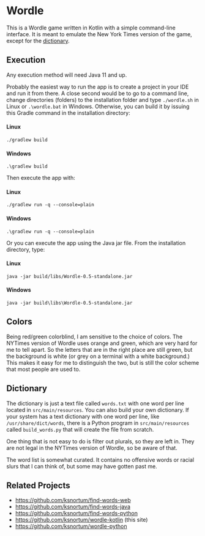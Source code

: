 # Wordle

This is a Wordle game written in Kotlin with a simple command-line interface.  It is meant to emulate the 
New York Times version of the game, except for the [dictionary](#dictionary).

## Execution

Any execution method will need Java 11 and up.

Probably the easiest way to run the app is to create a project in your IDE and run it from there.  A close
second would be to go to a command line, change directories (folders) to the installation folder and type
`./wordle.sh` in Linux or `.\wordle.bat` in Windows.  Otherwise, you can build it by issuing this Gradle 
command in the installation directory:

#### Linux

    ./gradlew build

#### Windows 

    .\gradlew build

Then execute the app with:

#### Linux

    ./gradlew run -q --console=plain

#### Windows

    .\gradlew run -q --console=plain

Or you can execute the app using the Java jar file.  From the installation directory, type:

#### Linux

    java -jar build/libs/Wordle-0.5-standalone.jar

#### Windows

    java -jar build\libs\Wordle-0.5-standalone.jar

## Colors

Being red/green colorblind, I am sensitive to the choice of colors.  The NYTimes version of Wordle uses orange and
green, which are very hard for me to tell apart.  So the letters that are in the right place are still green, but
the background is white (or grey on a terminal with a white background.)  This makes it easy for me to 
distinguish the two, but is still the color scheme that most people are used to. 

## Dictionary

The dictionary is just a text file called `words.txt` with one word per line located in `src/main/resources`.
You can also build your own dictionary.  If your system has a text dictionary with one word per line, like
`/usr/share/dict/words`, there is a Python program in `src/main/resources` called `build_words.py` that will create the
file from scratch.

One thing that is not easy to do is filter out plurals, so they are left in.  They are not legal in the NYTimes
version of Wordle, so be aware of that.

The word list is somewhat curated.  It contains no offensive words or racial slurs that I can think of, but some may
have gotten past me.

## Related Projects
* https://github.com/ksnortum/find-words-web
* https://github.com/ksnortum/find-words-java
* https://github.com/ksnortum/find-words-python
* https://github.com/ksnortum/wordle-kotlin (this site)
* https://github.com/ksnortum/wordle-python
